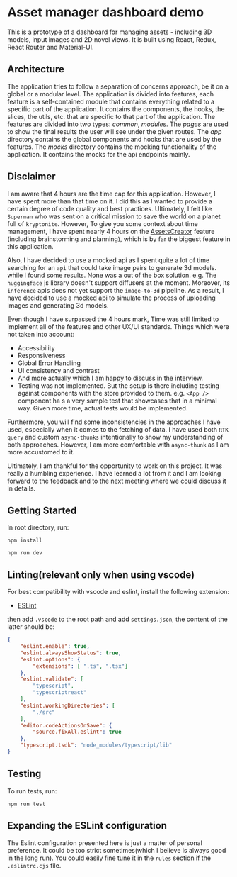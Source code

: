 # Asset manager dashboard demo

This is a prototype of a dashboard for managing assets - including 3D models, input images and 2D novel views. It is built using React, Redux, React Router and Material-UI.

## Architecture

The application tries to follow a separation of concerns approach, be it on a global or a modular level. The application is divided into features, each feature is a self-contained module that contains everything related to a specific part of the application. It contains the components, the hooks, the slices, the utils, etc. that are specific to that part of the application. The features are divided into two types: _common_, _modules_. The _pages_ are used to show  the final results the user will see under the given routes. The _app_ directory contains the global components and hooks that are used by the features. The _mocks_ directory contains the mocking functionality of the application. It contains the mocks for the api endpoints mainly.

## Disclaimer

I am aware that 4 hours are the time cap for this application. However, I have spent more than that time on it. I did this as I wanted to provide a certain degree of code quality and best practices. Ultimately, I felt like `Superman` who was sent on a critical mission to save the world on a planet full of `kryptonite`. However, To give you some context about time management, I have spent nearly 4 hours on the [AssetsCreator](./src/features/modules/AssetsCreator/) feature (including brainstorming and planning), which is by far the biggest feature in this application.

Also, I have decided to use a mocked api as I spent quite a lot of time searching for an `api` that could take image pairs to generate 3d models. while I found some results. None was a out of the box solution. e.g. The `huggingface` js library doesn't support diffusers at the moment. Moreover, its `inference` apis does not yet support the `image-to-3d` pipeline. As a result, I have decided to use a mocked api to simulate the process of uploading images and generating 3d models.

Even though I have surpassed the 4 hours mark, Time was still limited to implement all of the features and other UX/UI standards. Things which were not taken into account:

- Accessibility
- Responsiveness
- Global Error Handling
- UI consistency and contrast
- And more actually which I am happy to discuss in the interview.
- Testing was not implemented. But the setup is there including testing against components with the store provided to them. e.g. `<App />` component ha s a very sample test that showcases that in a minimal way. Given more time, actual tests would be implemented.

Furthermore, you will find some inconsistencies in the approaches I have used, especially when it comes to the fetching of data. I have used both `RTK query` and custom `async-thunks` intentionally to show my understanding of both approaches. However, I am more comfortable with `async-thunk` as I am more accustomed to it.

Ultimately, I am thankful for the opportunity to work on this project. It was really a humbling experience. I have learned a lot from it and I am looking forward to the feedback and to the next meeting where we could discuss it in details.

## Getting Started

In root directory, run:

```npm install```

```npm run dev```

## Linting(relevant only when using vscode)

For best compatibility with vscode and eslint, install the following extension:

- [ESLint](https://marketplace.visualstudio.com/items?itemName=dbaeumer.vscode-eslint)

then add `.vscode` to the root path and add `settings.json`, the content of the latter should be:

```json
{
    "eslint.enable": true,
    "eslint.alwaysShowStatus": true,
    "eslint.options": {
        "extensions": [ ".ts", ".tsx"]
    },
    "eslint.validate": [
        "typescript",
        "typescriptreact"
    ],
    "eslint.workingDirectories": [
        "./src"
    ],
    "editor.codeActionsOnSave": {
        "source.fixAll.eslint": true
    },
    "typescript.tsdk": "node_modules/typescript/lib"
}
```

## Testing

To run tests, run:

```npm run test```

## Expanding the ESLint configuration

The Eslint configuration presented here is just a matter of personal preference. It could be too strict sometimes(which I believe is always good in the long run). You could easily fine tune it in the `rules` section if the `.eslintrc.cjs` file.
